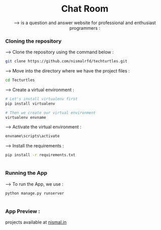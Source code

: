 <div align="center">

# Chat Room
-->  is a question and answer website for professional and enthusiast programmers :


</div>

### Cloning the repository

--> Clone the repository using the command below :
```bash
git clone https://github.com/nismalrfd/techturtles.git

```

--> Move into the directory where we have the project files : 
```bash
cd Tecturtles

```

--> Create a virtual environment :
```bash
# Let's install virtualenv first
pip install virtualenv

# Then we create our virtual environment
virtualenv envname

```

--> Activate the virtual environment :
```bash
envname\scripts\activate

```

--> Install the requirements :
```bash
pip install -r requirements.txt

```

#

### Running the App

--> To run the App, we use :
```bash
python manage.py runserver

```


#

### App Preview :
projects  available at [nismal.in](nismal.in)




